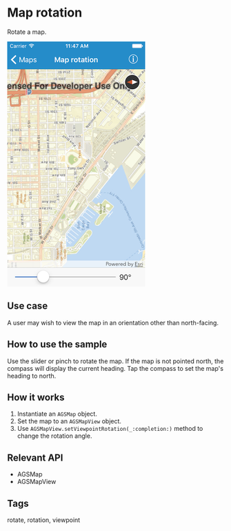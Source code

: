 # Map rotation

Rotate a map.

![Image of map rotation](map-rotation.png)

## Use case

A user may wish to view the map in an orientation other than north-facing.

## How to use the sample

Use the slider or pinch to rotate the map. If the map is not pointed north, the compass will display the current heading. Tap the compass to set the map's heading to north.

## How it works

1. Instantiate an `AGSMap` object.
2. Set the map to an `AGSMapView` object.
3. Use `AGSMapView.setViewpointRotation(_:completion:)` method to change the rotation angle.

## Relevant API

* AGSMap
* AGSMapView

## Tags

rotate, rotation, viewpoint
